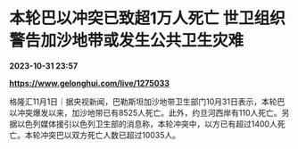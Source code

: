 # 本轮巴以冲突已致超1万人死亡 世卫组织警告加沙地带或发生公共卫生灾难

**2023-10-31 23:57**

**https://www.gelonghui.com/live/1275033**

格隆汇11月1日｜据央视新闻，巴勒斯坦加沙地带卫生部门10月31日表示，本轮巴以冲突爆发以来，加沙地带已有8525人死亡。此外，约旦河西岸有110人死亡。另据以色列媒体援引以色列卫生部的消息称，本轮冲突中，以方已有超过1400人死亡。本轮冲突巴以双方死亡人数已超过10035人。
